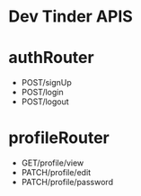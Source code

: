   # Dev Tinder APIS
  # authRouter
  - POST/signUp
  - POST/login
  - POST/logout

  # profileRouter
  - GET/profile/view
  - PATCH/profile/edit
  - PATCH/profile/password
  


